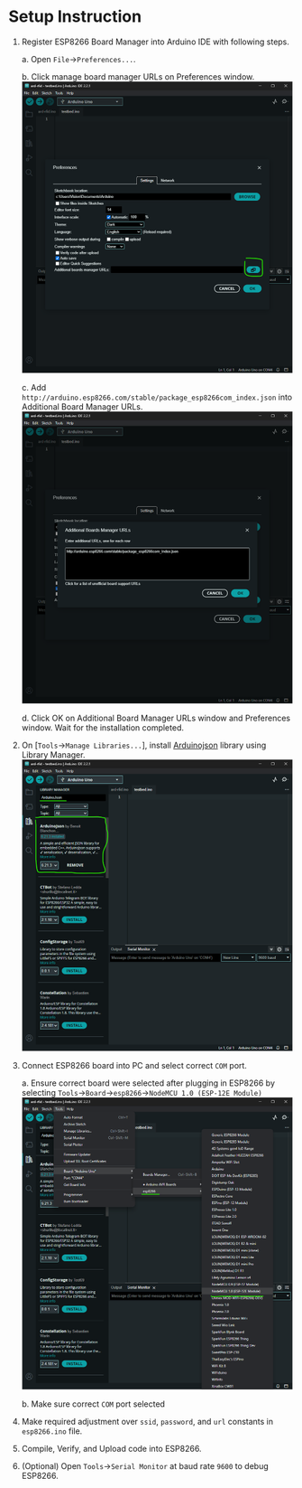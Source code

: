 # Setup Instruction

1. Register ESP8266 Board Manager into Arduino IDE with following steps.

    a. Open `File`->`Preferences...`.

    b. Click manage board manager URLs on Preferences window.
    ![Preferences Window](../assets/preferences.png)

    c. Add `http://arduino.esp8266.com/stable/package_esp8266com_index.json` into Additional Board Manager URLs.
    ![Additional Board Manager](../assets/additional-board-manager.png)

    d. Click OK on Additional Board Manager URLs window and Preferences window. Wait for the installation completed.

2. On [`Tools`->`Manage Libraries...`], install [Arduinojson](https://arduinojson.org/) library using Library Manager.
![Arduinojson Library](../assets/arduinojson-lib.png)

3. Connect ESP8266 board into PC and select correct `COM` port.

    a. Ensure correct board were selected after plugging in ESP8266 by selecting `Tools`->`Board`->`esp8266`->`NodeMCU 1.0 (ESP-12E Module)`
    ![ESP-12E](../assets/nodemcu-12e-board.png)

    b. Make sure correct `COM` port selected

4. Make required adjustment over `ssid`, `password`, and `url` constants in `esp8266.ino` file.

5. Compile, Verify, and Upload code into ESP8266.

6. (Optional) Open `Tools`->`Serial Monitor` at baud rate `9600` to debug ESP8266.

